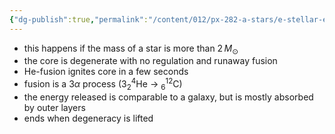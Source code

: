 ```yaml
---
{"dg-publish":true,"permalink":"/content/012/px-282-a-stars/e-stellar-evolution/px-282-e5c-helium-flash/","noteIcon":"1","created":"2024-11-26T10:15:55.562+00:00","updated":"2024-12-04T21:14:22.666+00:00"}
---
```


- this happens if the mass of a star is more than $2\,M_{\odot}$
- the core is degenerate with no regulation and runaway fusion
- He-fusion ignites core in a few seconds
- fusion is a $3\alpha$ process ($3_2^4$He $\to$ $_{6}^{12}$C)
- the energy released is comparable to a galaxy, but is mostly absorbed by outer layers
- ends when degeneracy is lifted
